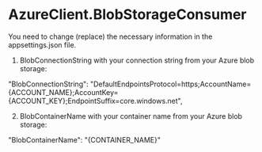 # AzureClient.BlobStorageConsumer

You need to change (replace) the necessary information in the appsettings.json file.

1. BlobConnectionString with your connection string from your Azure blob storage:

"BlobConnectionString": "DefaultEndpointsProtocol=https;AccountName={ACCOUNT_NAME};AccountKey={ACCOUNT_KEY};EndpointSuffix=core.windows.net",

2. BlobContainerName with your container name from your Azure blob storage:

"BlobContainerName": "{CONTAINER_NAME}"
